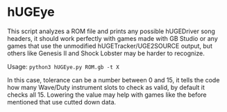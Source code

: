 # hUGEye
This script analyzes a ROM file and prints any possible hUGEDriver song headers, it should work perfectly with games made with GB Studio or any games that use the unmodified hUGETracker/UGE2SOURCE output, but others like Genesis II and Shock Lobster may be harder to recognize.

Usage:
`python3 hUGEye.py ROM.gb -t X`

In this case, tolerance can be a number between 0 and 15, it tells the code how many Wave/Duty instrument slots to check as valid, by default it checks all 15. Lowering the value may help with games like the before mentioned that use cutted down data.